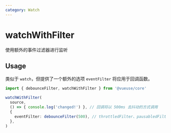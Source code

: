 ```yaml
---
category: Watch
---
```


# watchWithFilter

使用额外的事件过滤器进行监听

## Usage

类似于 `watch`，但提供了一个额外的选项 `eventFilter` 将应用于回调函数。

```ts
import { debounceFilter, watchWithFilter } from '@vueuse/core'

watchWithFilter(
  source,
  () => { console.log('changed!') }, // 回调将以 500ms 去抖动的方式调用
  {
    eventFilter: debounceFilter(500), // throttledFilter、pausabledFilter 或自定义过滤器
  },
)
```
